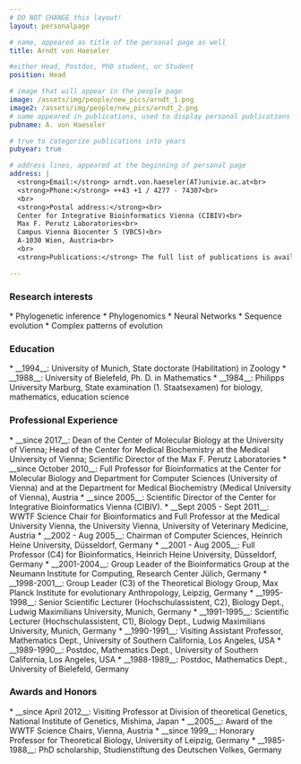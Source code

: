 ```yaml
---
# DO NOT CHANGE this layout!
layout: personalpage

# name, appeared as title of the personal page as well
title: Arndt von Haeseler

#either Head, Postdoc, PhD student, or Student
position: Head

# image that will appear in the people page
image: /assets/img/people/new_pics/arndt_1.png
image2: /assets/img/people/new_pics/arndt_2.png
# name appeared in publications, used to display personal publications
pubname: A. von Haeseler

# true to categorize publications into years
pubyear: true

# address lines, appeared at the beginning of personal page
address: |
  <strong>Email:</strong> arndt.von.haeseler(AT)univie.ac.at<br>
  <strong>Phone:</strong> ++43 +1 / 4277 - 74307<br>
  <br>
  <strong>Postal address:</strong><br>
  Center for Integrative Bioinformatics Vienna (CIBIV)<br>
  Max F. Perutz Laboratories<br>
  Campus Vienna Biocenter 5 (VBC5)<br>
  A-1030 Wien, Austria<br>
  <br>
  <strong>Publications:</strong> The full list of publications is available at <A href="https://scholar.google.at/citations?user=XqglmcgAAAAJ&hl=en">Google Scholar</A><br>

---
```


### Research interests
<div class="hline"></div>
* Phylogenetic inference
* Phylogenomics
* Neural Networks
* Sequence evolution
* Complex patterns of evolution

### Education
<div class="hline"></div>
* __1994__: University of Munich, State doctorate (Habilitation) in Zoology
* __1988__: University of Bielefeld, Ph. D. in Mathematics
* __1984__: Philipps University Marburg, State examination (1. Staatsexamen) for biology, mathematics, education science

### Professional Experience
<div class="hline"></div>
* __since 2017__: Dean of the Center of Molecular Biology at the University of Vienna; Head of the Center for Medical Biochemistry at the Medical University of Vienna; Scientific Director of the Max F. Perutz Laboratories
* __since October 2010__: Full Professor for Bioinformatics at the Center for Molecular Biology and Department for Computer Sciences (University of Vienna) and at the Department for Medical Biochemistry (Medical University of Vienna), Austria
* __since 2005__: Scientific Director of the Center for Integrative Bioinformatics Vienna (CIBIV).
* __Sept 2005 - Sept 2011__: WWTF Science Chair for Bioinformatics and Full Professor at the Medical University Vienna, the University Vienna, University of Veterinary Medicine, Austria
* __2002 - Aug 2005__: Chairman of Computer Sciences, Heinrich Heine University, Düsseldorf, Germany
* __2001 - Aug 2005__: Full Professor (C4) for Bioinformatics, Heinrich Heine University, Düsseldorf, Germany
* __2001-2004__: Group Leader of the Bioinformatics Group at the Neumann Institute for Computing, Research Center Jülich, Germany
* __1998-2001__: Group Leader (C3) of the Theoretical Biology Group, Max Planck Institute for evolutionary Anthropology, Leipzig, Germany
* __1995-1998__: Senior Scientific Lecturer (Hochschulassistent, C2), Biology Dept., Ludwig Maximilians University, Munich, Germany
* __1991-1995__: Scientific Lecturer (Hochschulassistent, C1), Biology Dept., Ludwig Maximilians University, Munich, Germany
* __1990-1991__: Visiting Assistant Professor, Mathematics Dept., University of Southern California, Los Angeles, USA
* __1989-1990__: Postdoc, Mathematics Dept., University of Southern California, Los Angeles, USA
* __1988-1989__: Postdoc, Mathematics Dept., University of Bielefeld, Germany


### Awards and Honors
<div class="hline"></div>
* __since April 2012__: Visiting Professor at Division of theoretical Genetics, National Institute of Genetics, Mishima, Japan
* __2005__: Award of the WWTF Science Chairs, Vienna, Austria
* __since 1999__: Honorary Professor for Theoretical Biology, University of Leipzig, Germany
* __1985-1988__: PhD scholarship, Studienstiftung des Deutschen Volkes, Germany

